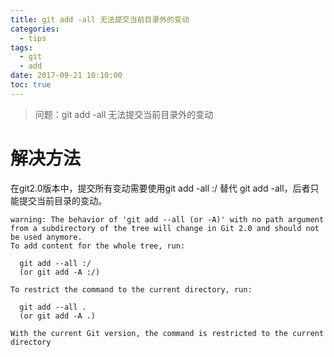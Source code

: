 ```yaml
---
title: git add -all 无法提交当前目录外的变动
categories:
  - tips
tags:
  - git
  - add
date: 2017-09-21 10:10:00
toc: true
---
```

> 问题：git add -all 无法提交当前目录外的变动

<!-- more -->

# 解决方法
在git2.0版本中，提交所有变动需要使用git add -all :/ 替代 git add -all，后者只能提交当前目录的变动。

```
warning: The behavior of 'git add --all (or -A)' with no path argument from a subdirectory of the tree will change in Git 2.0 and should not be used anymore.
To add content for the whole tree, run:

  git add --all :/
  (or git add -A :/)

To restrict the command to the current directory, run:

  git add --all .
  (or git add -A .)

With the current Git version, the command is restricted to the current directory
```
